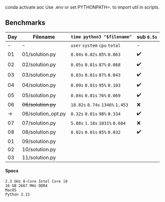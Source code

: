 conda activate aoc
Use .env or set PYTHONPATH=. to import util in scripts.

## Benchmarks

| Day   | Filename        | `time python3 "$filename"`    | sub `0.5s` |
| ----- | --------------- | ----------------------------- | -------- |
| -     | -               | `user` `system` `cpu` `total` | - |
| 01    | 01/solution.py  | `0.04s` `0.02s` `85%` `0.063` | ✔️ |
| 02    | 02/solution.py  | `0.05s` `0.01s` `87%` `0.068` | ✔️ |
| 03    | 03/solution.py  | `0.03s` `0.01s` `87%` `0.043` | ✔️ |
| 04    | 04/solution.py  | `0.09s` `0.01s` `95%` `0.103` | ✔️ |
| 05    | 05/solution.py  | `0.04s` `0.01s` `76%` `0.069` | ✔️ |
| 06    | ~~06/solution.py~~  | `18.82s` `0.74s` `1346%` `1.453` | ❌ |
|  ->   | 06/solution_opt.py | `0.32s` `0.01s` `98%` `0.334` | ✔️ |
| 07    | 07/solution.py  | `5.88s` `1.18s` `1031%` `0.684` | ❌ |
| 08    | 08/solution.py  | `0.02s` `0.01s` `85%` `0.032` | ✔️ |
| 01    | 09/solution.py  ||
| 02    | 10/solution.py  ||
| 03    | 11/solution.py  ||

#### Specs
```
2.3 GHz 8-Core Intel Core i9
16 GB 2667 MHz DDR4
MacOS
Python 3.13
```
